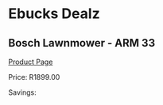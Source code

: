 
# Ebucks Dealz
## Bosch Lawnmower - ARM 33
[Product Page](https://www.ebucks.com/web/shop/productSelected.do?prodId=1199970713&catId=714965764)

Price: R1899.00

Savings: 


	